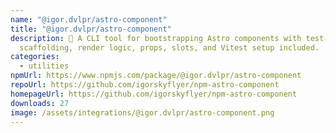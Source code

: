 ```yaml
---
name: "@igor.dvlpr/astro-component"
title: "@igor.dvlpr/astro-component"
description: 🚀 A CLI tool for bootstrapping Astro components with test-ready
  scaffolding, render logic, props, slots, and Vitest setup included.  🧪
categories:
  - utilities
npmUrl: https://www.npmjs.com/package/@igor.dvlpr/astro-component
repoUrl: https://github.com/igorskyflyer/npm-astro-component
homepageUrl: https://github.com/igorskyflyer/npm-astro-component
downloads: 27
image: /assets/integrations/@igor.dvlpr/astro-component.png
---
```


